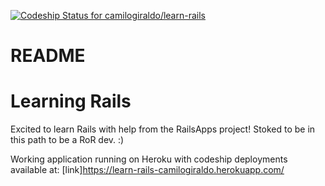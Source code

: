 [ ![Codeship Status for camilogiraldo/learn-rails](https://codeship.com/projects/32903eb0-61b0-0134-ed85-0627957cda96/status?branch=master)](https://codeship.com/projects/174896)

# README


Learning Rails
==
Excited to learn Rails with help from the RailsApps project!
Stoked to be in this path to be a RoR dev. :)

Working application running on Heroku with codeship deployments available at: [link]https://learn-rails-camilogiraldo.herokuapp.com/
